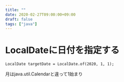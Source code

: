 ```yaml
---
title: ""
date: 2020-02-27T09:00:00+09:00
draft: false
tags: ["java"]
---
```

# LocalDateに日付を指定する

```
LocalDate targetDate = LocalDate.of(2020, 1, 1);
```

月はjava.util.Calendarと違って1始まり

<!--more-->
